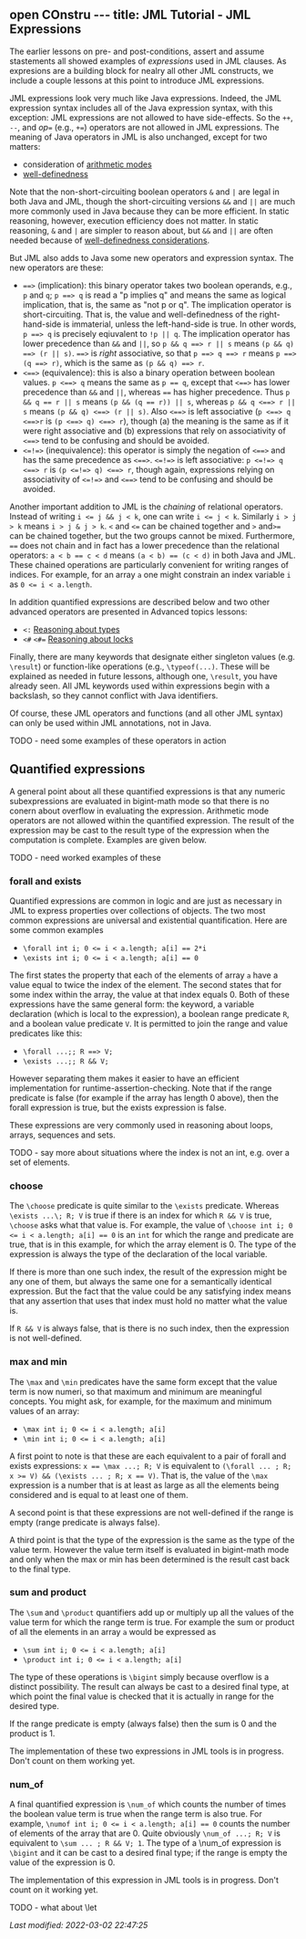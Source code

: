 open COnstru	---
title: JML Tutorial - JML Expressions
---

The earlier lessons on pre- and post-conditions, assert and assume
stastements all showed examples of *expressions* used in JML clauses.
As expresions are a building block for nealry all other JML constructs, 
we include a couple lessons at this point to introduce JML expressions.

JML expressions look very much  like Java expressions.
Indeed, the JML expression syntax includes all of the Java expression
syntax, with this exception: JML expressions are not allowed to have
side-effects. So the `++`, `--`, and _op_`=` (e.g., `+=`) operators are
not allowed in JML expressions. The meaning of Java operators in 
JML is also unchanged, except for two matters:
* consideration of [arithmetic modes](ArithmeticModes)
* [well-definedness](WellDefinedExpressions)

Note that the non-short-circuiting boolean operators `&` and `|` are legal
in both Java and JML, though the short-circuiting versions `&&` and `||`
are much more commonly used in Java because they can be more efficient. In
static reasoning, however, execution efficiency does not matter. 
In static reasoning, `&` and `|` are simpler to reason about, but 
`&&` and `||` are often needed because of [well-definedness considerations](WellDefinedExpressions).

But JML also adds to Java some new operators and expression syntax. The new operators are these:

* `==>` (implication): this binary operator takes two boolean operands, e.g., `p` and `q`; `p ==> q` is read a "p implies q" and means the same as logical implication, that is, the same as "not p or q". 
The implication operator is short-circuiting. That is, the value and well-definedness of the right-hand-side is immaterial, unless the left-hand-side is true. In other words, `p ==> q` is precisely eqiuvalent to `!p || q`.
The implication operator has lower 
precedence than `&&` and `||`, so `p && q ==> r || s` means
`(p && q) ==> (r || s)`. `==>` is *right* associative, so that
`p ==> q ==> r` means `p ==> (q ==> r)`, which is the same as `(p && q) ==> r`.
* `<==>` (equivalence): this is also a binary operation between boolean values.
`p <==> q` means the same as `p == q`, except that `<==>` has lower precedence than `&&` and `||`, whereas `==` has higher precedence. 
Thus `p && q == r || s` means `(p && (q == r)) || s`, whereas
`p && q <==> r || s` means `(p && q) <==> (r || s)`.
Also `<==>` is left associative (`p <==> q <==>r` is `(p <==> q) <==> r`), 
though (a) the meaning is the same as if it were right associative and (b) 
expressions that rely on associativity of `<==>` tend to be confusing and should be avoided.
* `<=!=>` (inequivalence): this operator is simply the negation of `<==>`
and has the same precedence as `<==>`.  `<=!=>` is left associative:
`p <=!=> q <==> r` is `(p <=!=> q) <==> r`, though again, expressions relying on associativity of `<=!=>` and `<==>` tend to be confusing and should be avoided.

Another important addition to JML is the *chaining* of relational operators.
Instead of writing `i <= j && j < k`, one can write `i <= j < k`. Similarly
`i > j > k` means `i > j & j > k`. `<` and `<=` can be chained together and
`>` and`>=` can be chained together, but the two groups cannot be mixed.
Furthermore, `==` does not chain and in fact has a lower precedence than the 
relational operators: `a < b == c < d` means `(a < b) == (c < d)` in both Java and JML. These chained operations are particularly convenient for writing
ranges of indices. For example, for an array `a` one might constrain an index variable `i` as `0 <= i < a.length`.

In addition quantified expressions are described below and two other advanced operators are presented in Advanced topics lessons:
* `<:` [Reasoning about types](TYPE)
* `<#` `<#=` [Reasoning about locks](Locks)

Finally, there are many keywords that designate either singleton values (e.g. `\result`) or function-like operations (e.g., `\typeof(...)`. These will be 
explained as needed in future lessons, although one, `\result`, you have already seen. All JML keywords used within expressions begin with a backslash, so they
cannot conflict with Java identifiers.

Of course, these JML operators and functions (and all other JML syntax) can only be used within JML annotations, not in Java.

TODO - need some examples of these operators in action

## Quantified expressions

A general point about all these quantified expressions is that any numeric subexpressions are evaluated in bigint-math mode so that there is no conern about overflow in evaluating the expression. Arithmetic mode operators are not allowed within the quantified expression. The result of the expression may be cast to the result type of the expression when the computation is complete. Examples are given below.

TODO - need worked examples of these

### forall and exists

Quantified expressions are common in logic and are just as necessary in JML to express properties over collections of objects.
The two most common expressions are universal and existential quantification. Here are some common examples
* `\forall int i; 0 <= i < a.length; a[i] == 2*i`
* `\exists int i; 0 <= i < a.length; a[i] == 0`

The first states the property that each of the elements of array `a` have a value equal to twice the index of the element. The second states that for some index within the array, the value at that index equals 0. Both of these expressions have the same general form: the keyword, a variable declaration (which is local to the expression), a boolean range predicate `R`, and a boolean value predicate `V`. It is permitted to join the range and value predicates like this:
* `\forall ...;; R ==> V;`
* `\exists ...;; R && V;`

However separating them makes it easier to have an efficient implementation for runtime-assertion-checking. Note that if the range predicate is false (for example if the array has length 0 above), then the forall expression is true, but the exists expression is false.

These expressions are very commonly used in reasoning about loops, arrays, sequences and sets.

TODO - say more about situations where the index is not an int, e.g. over a set of elements.

### choose

The `\choose` predicate is quite similar to the `\exists` predicate. Whereas `\exists ...\; R; V` is true if there is an index for which `R && V` is true,
`\choose` asks what that value is. For example, the value of `\choose int i; 0 <= i < a.length; a[i] == 0` is an `int` for which the range and predicate are true, that is in this example, for which the array element is 0. The type of the expression is always the type of the declaration of the local variable.

If there is more than one such index, the result of the expression might be any one of them, but always the same one for a semantically identical expression.
But the fact that the value could be any satisfying index means that any assertion that uses that index must hold no matter what the value is.

If `R && V` is always false, that is there is no such index, then the expression is not well-defined. 
 
### max and min

The `\max` and `\min` predicates have the same form except that the value term is now numeri, so that maximum and minimum are meaningful concepts. You might ask, for example, for the maximum and minimum values of an array:
* `\max int i; 0 <= i < a.length; a[i]`
* `\min int i; 0 <= i < a.length; a[i]`

A first point to note is that these are each equivalent to a pair of forall and exists expressions: `x == \max ...; R; V` is equivalent to 
`(\forall ... ; R; x >= V) && (\exists ... ; R; x == V)`. That is, the value of the `\max` expression is a number that is at least as large as all the elements being considered and is equal to at least one of them.

A second point is that these expressions are not well-defined if the range is empty (range predicate is always false). 

A third point is that the type of the expression is the same as the type of the value term. However the value term itself is evaluated in bigint-math mode
and only when the max or min has been determined is the result cast back to the final type.

### sum and product

The `\sum` and `\product` quantifiers add up or multiply up all the values of the value term for which the range term is true. For example the sum or product of all the elements in an array `a` would be expressed as
* `\sum int i; 0 <= i < a.length; a[i]`
* `\product int i; 0 <= i < a.length; a[i]`

The type of these operations is `\bigint` simply because overflow is a distinct possibility. The result can always be cast to a desired final type, at which point the final value is checked that it is actually in range for the desired type.

If the range predicate is empty (always false) then the sum is 0 and the product is 1.

The implementation of these two expressions in JML tools is in progress. Don't count on them working yet.

### num_of

A final quantified expression is `\num_of` which counts the number of times the boolean value term is true when the range term is also true. For example,
`\numof int i; 0 <= i < a.length; a[i] == 0` counts the number of elements of the array that are 0. Quite obviously
`\num_of ...; R; V` is equivalent to `\sum ... ; R && V; 1`. The type of a \num_of expression is `\bigint` and it can be cast to a desired final type; if the range is empty the value of the expression is 0.

The implementation of this expression in JML tools is in progress. Don't count on it working yet.


TODO - what about \let

_Last modified: 2022-03-02 22:47:25_

